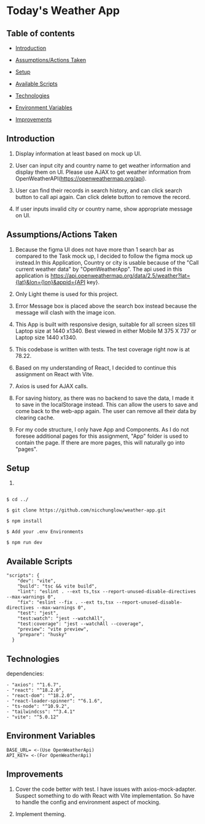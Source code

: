# Today's Weather App

## Table of contents

- [Introduction](#Introduction)

- [Assumptions/Actions Taken](#Assumptions/Actions-Taken)

- [Setup](#Setup)

- [Available Scripts](#Available-Scripts)

- [Technologies](#Technologies)

- [Environment Variables](#Environment-Variables)

- [Improvements](#Improvements)

## Introduction

1. Display information at least based on mock up UI.

2. User can input city and country name to get weather information and display them on UI. Please use AJAX to get weather information from OpenWeatherAPI(https://openweathermap.org/api).

3. User can find their records in search history, and can click search button to call api again. Can click delete button to remove the record.

4. If user inputs invalid city or country name, show appropriate message on UI.

## Assumptions/Actions Taken

1. Because the figma UI does not have more than 1 search bar as compared to the Task mock up, I decided to follow the figma mock up instead.In this Application, Country or city is usable because of the "Call current weather data" by "OpenWeatherApp". The api used in this application is https://api.openweathermap.org/data/2.5/weather?lat={lat}&lon={lon}&appid={API key}.

2. Only Light theme is used for this project.

3. Error Message box is placed above the search box instead because the message will clash with the image icon.

4. This App is built with responsive design, suitable for all screen sizes till Laptop size at 1440 x1340. Best viewed in either Mobile M 375 X 737 or Laptop size 1440 x1340.

5. This codebase is written with tests. The test coverage right now is at 78.22.

6. Based on my understanding of React, I decided to continue this assignment on React with Vite.

7. Axios is used for AJAX calls.

8. For saving history, as there was no backend to save the data, I made it to save in the localStorage instead. This can allow the users to save and come back to the web-app again. The user can remove all their data by clearing cache.

9. For my code structure, I only have App and Components. As I do not foresee additional pages for this assignment, "App" folder is used to contain the page. If there are more pages, this will naturally go into "pages".

## Setup

1.

```

$ cd ../

$ git clone https://github.com/nicchunglow/weather-app.git

$ npm install

$ Add your .env Environments

$ npm run dev
```

## Available Scripts

```
"scripts": {
    "dev": "vite",
    "build": "tsc && vite build",
    "lint": "eslint . --ext ts,tsx --report-unused-disable-directives --max-warnings 0",
    "fix": "eslint --fix . --ext ts,tsx --report-unused-disable-directives --max-warnings 0",
    "test": "jest",
    "test:watch": "jest --watchAll",
    "test:coverage": "jest --watchAll --coverage",
    "preview": "vite preview",
    "prepare": "husky"
  }
```

## Technologies

dependencies:
```
- "axios": "^1.6.7",
- "react": "^18.2.0",
- "react-dom": "^18.2.0",
- "react-loader-spinner": "^6.1.6",
- "ts-node": "^10.9.2",
- "tailwindcss": "^3.4.1"
- "vite": "^5.0.12"
```
## Environment Variables

```
BASE_URL= <-(Use OpenWeatherApi)
API_KEY= <-(For OpenWeatherApi)
```

## Improvements

1. Cover the code better with test. I have issues with axios-mock-adapter. Suspect something to do with React with Vite implementation. So have to handle the config and environment aspect of mocking.

2. Implement theming.
